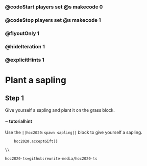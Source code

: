 ### @codeStart players set @s makecode 0
### @codeStop players set @s makecode 1

### @flyoutOnly 1
### @hideIteration 1
### @explicitHints 1

# Plant a sapling

## Step 1
Give yourself a sapling and plant it on the grass block. 

#### ~ tutorialhint 
Use the ``||hoc2020:spawn sapling||`` block to give yourself a sapling.

```ghost
    hoc2020.acceptGift()
```
```template
\\
```
```package
hoc2020-ts=github:rewrite-media/hoc2020-ts
```
